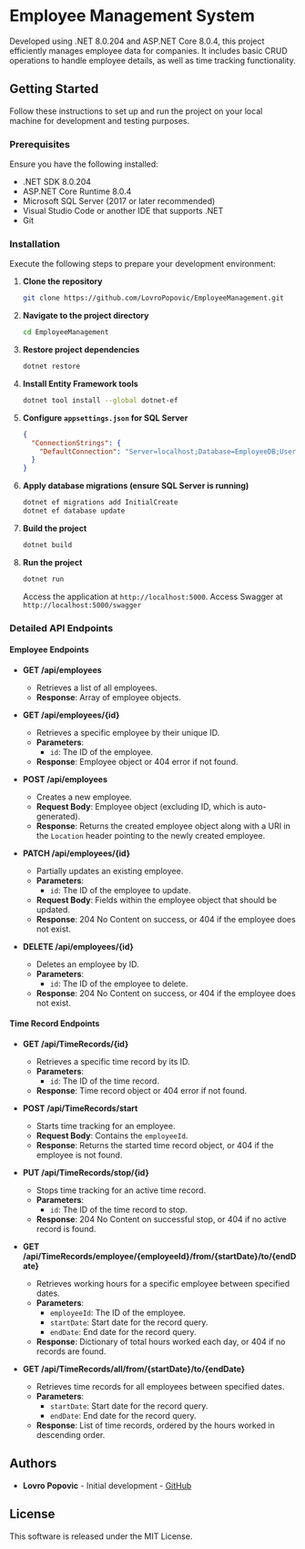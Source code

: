 
# Employee Management System

Developed using .NET 8.0.204 and ASP.NET Core 8.0.4, this project efficiently manages employee data for companies. It includes basic CRUD operations to handle employee details, as well as time tracking functionality.

## Getting Started

Follow these instructions to set up and run the project on your local machine for development and testing purposes.

### Prerequisites

Ensure you have the following installed:

- .NET SDK 8.0.204
- ASP.NET Core Runtime 8.0.4
- Microsoft SQL Server (2017 or later recommended)
- Visual Studio Code or another IDE that supports .NET
- Git

### Installation

Execute the following steps to prepare your development environment:

1. **Clone the repository**
   ```bash
   git clone https://github.com/LovroPopovic/EmployeeManagement.git
   ```

2. **Navigate to the project directory**

   ```bash
   cd EmployeeManagement
   ```

3. **Restore project dependencies**

   ```bash
   dotnet restore
   ```

4. **Install Entity Framework tools**

   ```bash
   dotnet tool install --global dotnet-ef
   ```

5. **Configure `appsettings.json` for SQL Server**

   ```json
   {
     "ConnectionStrings": {
       "DefaultConnection": "Server=localhost;Database=EmployeeDB;User Id=sa;Password=your_password;"
     }
   }
   ```

6. **Apply database migrations (ensure SQL Server is running)**

   ```bash
   dotnet ef migrations add InitialCreate
   dotnet ef database update
   ```

7. **Build the project**

   ```bash
   dotnet build
   ```

8. **Run the project**
   ```bash
   dotnet run
   ```
   Access the application at `http://localhost:5000`.
   Access Swagger at `http://localhost:5000/swagger`
### Detailed API Endpoints

#### Employee Endpoints

- **GET /api/employees**
  - Retrieves a list of all employees.
  - **Response**: Array of employee objects.

- **GET /api/employees/{id}**
  - Retrieves a specific employee by their unique ID.
  - **Parameters**:
    - `id`: The ID of the employee.
  - **Response**: Employee object or 404 error if not found.

- **POST /api/employees**
  - Creates a new employee.
  - **Request Body**: Employee object (excluding ID, which is auto-generated).
  - **Response**: Returns the created employee object along with a URI in the `Location` header pointing to the newly created employee.

- **PATCH /api/employees/{id}**
  - Partially updates an existing employee.
  - **Parameters**:
    - `id`: The ID of the employee to update.
  - **Request Body**: Fields within the employee object that should be updated.
  - **Response**: 204 No Content on success, or 404 if the employee does not exist.

- **DELETE /api/employees/{id}**
  - Deletes an employee by ID.
  - **Parameters**:
    - `id`: The ID of the employee to delete.
  - **Response**: 204 No Content on success, or 404 if the employee does not exist.

#### Time Record Endpoints

- **GET /api/TimeRecords/{id}**
  - Retrieves a specific time record by its ID.
  - **Parameters**:
    - `id`: The ID of the time record.
  - **Response**: Time record object or 404 error if not found.

- **POST /api/TimeRecords/start**
  - Starts time tracking for an employee.
  - **Request Body**: Contains the `employeeId`.
  - **Response**: Returns the started time record object, or 404 if the employee is not found.

- **PUT /api/TimeRecords/stop/{id}**
  - Stops time tracking for an active time record.
  - **Parameters**:
    - `id`: The ID of the time record to stop.
  - **Response**: 204 No Content on successful stop, or 404 if no active record is found.

- **GET /api/TimeRecords/employee/{employeeId}/from/{startDate}/to/{endDate}**
  - Retrieves working hours for a specific employee between specified dates.
  - **Parameters**:
    - `employeeId`: The ID of the employee.
    - `startDate`: Start date for the record query.
    - `endDate`: End date for the record query.
  - **Response**: Dictionary of total hours worked each day, or 404 if no records are found.

- **GET /api/TimeRecords/all/from/{startDate}/to/{endDate}**
  - Retrieves time records for all employees between specified dates.
  - **Parameters**:
    - `startDate`: Start date for the record query.
    - `endDate`: End date for the record query.
  - **Response**: List of time records, ordered by the hours worked in descending order.

## Authors

- **Lovro Popovic** - Initial development - [GitHub](https://github.com/LovroPopovic)

## License

This software is released under the MIT License.


